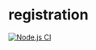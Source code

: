# registration
[![Node.js CI](https://github.com/yangasdumo/registration/actions/workflows/node.js.yml/badge.svg)](https://github.com/yangasdumo/registration/actions/workflows/node.js.yml)